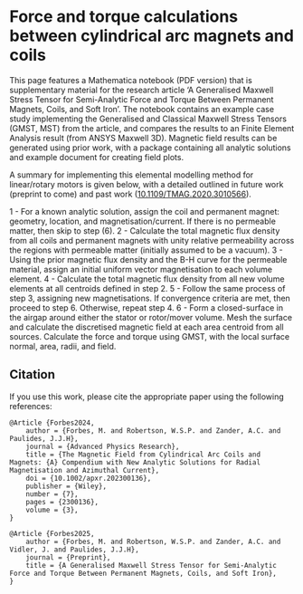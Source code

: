 # Force and torque calculations between cylindrical arc magnets and coils
This page features a Mathematica notebook (PDF version) that is supplementary material for the research article ‘A Generalised Maxwell Stress Tensor for Semi-Analytic Force and Torque Between Permanent Magnets, Coils, and Soft Iron’. The notebook contains an example case study implementing the Generalised and Classical Maxwell Stress Tensors (GMST, MST) from the article, and compares the results to an Finite Element Analysis result (from ANSYS Maxwell 3D). Magnetic field results can be generated using prior work, with a package containing all analytic solutions and example document for creating field plots.

A summary for implementing this elemental modelling method for linear/rotary motors is given below, with a detailed outlined in future work (preprint to come) and past work ([10.1109/TMAG.2020.3010566](https://doi.org/10.1109/TMAG.2020.3010566)).

1 - For a known analytic solution, assign the coil and permanent magnet: geometry, location, and magnetisation/current. If there is no permeable matter, then skip to step \(6\).
2 - Calculate the total magnetic flux density from all coils and permanent magnets with unity relative permeability across the regions with permeable matter (initially assumed to be a vacuum).
3 - Using the prior magnetic flux density and the B-H curve for the permeable material, assign an initial uniform vector magnetisation to each volume element.
4 - Calculate the total magnetic flux density from all new volume elements at all centroids defined in step 2.
5 - Follow the same process of step 3, assigning new magnetisations. If convergence criteria are met, then proceed to step 6.  Otherwise, repeat step 4.
6 - Form a closed-surface in the airgap around either the stator or rotor/mover volume. Mesh the surface and calculate the discretised magnetic field at each area centroid from all sources. Calculate the force and torque using GMST, with the local surface normal, area, radii, and field.

## Citation

If you use this work, please cite the appropriate paper using the following references:

    @Article {Forbes2024,
        author = {Forbes, M. and Robertson, W.S.P. and Zander, A.C. and Paulides, J.J.H},
        journal = {Advanced Physics Research},
        title = {The Magnetic Field from Cylindrical Arc Coils and Magnets: {A} Compendium with New Analytic Solutions for Radial Magnetisation and Azimuthal Current},
        doi = {10.1002/apxr.202300136},
        publisher = {Wiley},
        number = {7},
        pages = {2300136},
        volume = {3},
    }

    @Article {Forbes2025,
        author = {Forbes, M. and Robertson, W.S.P. and Zander, A.C. and Vidler, J. and Paulides, J.J.H},
        journal = {Preprint},
        title = {A Generalised Maxwell Stress Tensor for Semi-Analytic Force and Torque Between Permanent Magnets, Coils, and Soft Iron},
    }
